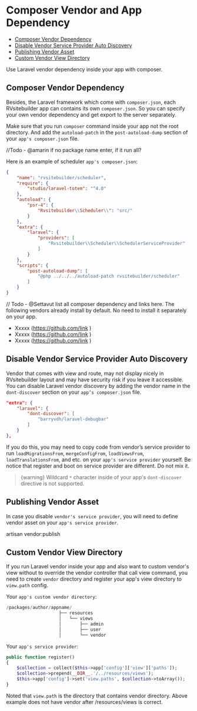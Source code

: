 # Composer Vendor and App Dependency

  - [Composer Vendor Dependency](#Composer-Vendor-Dependency) 
  - [Disable Vendor Service Provider Auto Discovery](#Disable-Vendor-Service-Provider-Auto-Discovery )
  - [Publishing Vendor Asset](#Publishing-Vendor-Asset)
  - [Custom Vendor View Directory](#Custom-Vendor-View-Directory) 
  
Use Laravel vendor dependency inside your app with composer. 
 
<a name="Composer-Vendor-Dependency"></a>
## Composer Vendor Dependency 

Besides, the Laravel framework which come with `composer.json`, each RVsitebuilder app can contains its own `composer.json`. So you can specify your own vendor dependency and get export to the server separately.  

Make sure that you run `composer` command inside your app not the root directory. And add the `autoload-patch` in the `post-autoload-dump` section of your `app's composer.json` file. 

//Todo - @amarin if no package name enter, if it run all?

Here is an example of scheduler `app's composer.json`:
```json
{
    "name": "rvsitebuilder/scheduler",
    "require": {
        "studio/laravel-totem": "^4.0"
    },
    "autoload": {
        "psr-4": {
            "Rvsitebuilder\\Scheduler\\": "src/"
        }
    },
    "extra": {
        "laravel": {
            "providers": [
                "Rvsitebuilder\\Scheduler\\SchedulerServiceProvider"
            ] 
        }
    },
    "scripts": {
        "post-autoload-dump": [
            "@php ../../../autoload-patch rvsitebuilder/scheduler"            
        ]
    }
}
```

// Todo - @Settavut list all composer dependency and links here.
The following vendors already install by default. No need to install it separately on your app. 

- Xxxxx (https://github.com/link ) 
- Xxxxx (https://github.com/link ) 
- Xxxxx (https://github.com/link ) 

<a name="Disable-Vendor-Service-Provider-Auto-Discovery"></a>
## Disable Vendor Service Provider Auto Discovery 

Vendor that comes with view and route, may not display nicely in RVsitebuilder layout and may have security risk if you leave it accessible. You can disable Laravel vendor discovery by adding the vendor name in the `dont-discover` section on your `app’s composer.json` file. 

```json
"extra": {
    "laravel": {
        "dont-discover": [
            "barryvdh/laravel-debugbar"
        ]
    }
},
```

If you do this, you may need to copy code from vendor’s service provider to run `loadMigrationsFrom`, `mergeConfigFrom`, `loadViewsFrom`, `loadTranslationsFrom`, and etc. on your `app's service provider` yourself. Be notice that register and boot  on service provider are different. Do not mix it. 

> {warning} Wildcard `*` character inside of your app's `dont-discover` directive is not supported.

<a name="Publishing-Vendor-Asset"></a>
## Publishing Vendor Asset

In case you disable `vendor's service provider`, you will need to define vendor asset on your `app's service provider`. 

artisan vendor:publish 
<!-- TODO: @pam example of define migrate for vendor -->

<a name="Custom-Vendor-View-Directory"></a>
## Custom Vendor View Directory

If you run Laravel vendor inside your app and also want to custom vendor's view without to override the vendor controller that call view command, you need to create `vendor` directory and register your app's view directory to `view.path` config.

<!-- TODO: @pam Is it necessary to call loadViewsFrom?
then call `loadViewsFrom` to tell the package to load it instead of default one inside the package. -->

Your `app's custom vendor directory`:
```php
/packages/author/appname/
                    ├── resources
                    │   └── views
                    │       ├── admin
                    │       ├── user
                    │       └── vendor
```

Your `app's service provider`:
```php
public function register()
{
    $collection = collect($this->app['config']['view']['paths']);
    $collection->prepend(__DIR__.'/../resources/views');
    $this->app['config']->set('view.paths', $collection->toArray());
}
```

Noted that `view.path` is the directory that contains vendor directory. Above example does not have vendor after /resources/views is correct.

